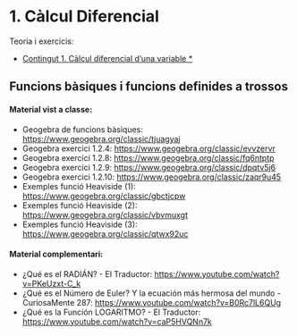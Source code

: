 # 1. Càlcul Diferencial

Teoria i exercicis:

* [Contingut 1. Càlcul diferencial d’una variable *](https://atenea.upc.edu/pluginfile.php/5346100/mod_resource/content/2/Problemes_Contingut_1_FOMA.pdf)

## Funcions bàsiques i funcions definides a trossos

#### Material vist a classe:

* Geogebra de funcions bàsiques: https://www.geogebra.org/classic/tjuagyaj
* Geogebra exercici 1.2.4: https://www.geogebra.org/classic/evvzervr
* Geogebra exercici 1.2.8: https://www.geogebra.org/classic/fq6ntptp
* Geogebra exercici 1.2.9: https://www.geogebra.org/classic/dpqtv5j6
* Geogebra exercici 1.2.10: https://www.geogebra.org/classic/zaqr9u45
* Exemples funció Heaviside (1): https://www.geogebra.org/classic/gbctjcpw
* Exemples funció Heaviside (2): https://www.geogebra.org/classic/vbvmuxgt
* Exemples funció Heaviside (3): https://www.geogebra.org/classic/qtwx92uc

#### Material complementari:

* ¿Qué es el RADIÁN? - El Traductor: https://www.youtube.com/watch?v=PKeUzxt-C_k
* ¿Qué es el Número de Euler? Y la ecuación más hermosa del mundo - CuriosaMente 287: https://www.youtube.com/watch?v=B0Rc7lL6QUg
* ¿Qué es la Función LOGARITMO? - El Traductor: https://www.youtube.com/watch?v=caP5HVQNn7k
